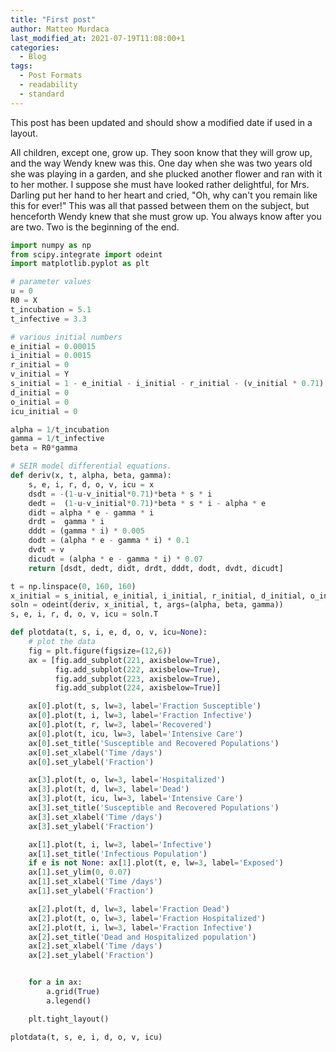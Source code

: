 ```yaml
---
title: "First post"
author: Matteo Murdaca
last_modified_at: 2021-07-19T11:08:00+1
categories:
  - Blog
tags:
  - Post Formats
  - readability
  - standard
---
```


This post has been updated and should show a modified date if used in a layout.

All children, except one, grow up. They soon know that they will grow up, and the way Wendy knew was this. One day when she was two years old she was playing in a garden, and she plucked another flower and ran with it to her mother. I suppose she must have looked rather delightful, for Mrs. Darling put her hand to her heart and cried, "Oh, why can't you remain like this for ever!" This was all that passed between them on the subject, but henceforth Wendy knew that she must grow up. You always know after you are two. Two is the beginning of the end.

```python
import numpy as np
from scipy.integrate import odeint
import matplotlib.pyplot as plt

# parameter values
u = 0
R0 = X
t_incubation = 5.1
t_infective = 3.3

# various initial numbers
e_initial = 0.00015
i_initial = 0.0015
r_initial = 0
v_initial = Y
s_initial = 1 - e_initial - i_initial - r_initial - (v_initial * 0.71)
d_initial = 0
o_initial = 0
icu_initial = 0

alpha = 1/t_incubation
gamma = 1/t_infective
beta = R0*gamma

# SEIR model differential equations.
def deriv(x, t, alpha, beta, gamma):
    s, e, i, r, d, o, v, icu = x
    dsdt = -(1-u-v_initial*0.71)*beta * s * i 
    dedt =  (1-u-v_initial*0.71)*beta * s * i - alpha * e
    didt = alpha * e - gamma * i 
    drdt =  gamma * i
    dddt = (gamma * i) * 0.005
    dodt = (alpha * e - gamma * i) * 0.1
    dvdt = v
    dicudt = (alpha * e - gamma * i) * 0.07
    return [dsdt, dedt, didt, drdt, dddt, dodt, dvdt, dicudt]

t = np.linspace(0, 160, 160)
x_initial = s_initial, e_initial, i_initial, r_initial, d_initial, o_initial, v_initial, icu_initial
soln = odeint(deriv, x_initial, t, args=(alpha, beta, gamma))
s, e, i, r, d, o, v, icu = soln.T

def plotdata(t, s, i, e, d, o, v, icu=None):
    # plot the data
    fig = plt.figure(figsize=(12,6))
    ax = [fig.add_subplot(221, axisbelow=True),
          fig.add_subplot(222, axisbelow=True), 
          fig.add_subplot(223, axisbelow=True),
          fig.add_subplot(224, axisbelow=True)]

    ax[0].plot(t, s, lw=3, label='Fraction Susceptible')
    ax[0].plot(t, i, lw=3, label='Fraction Infective')
    ax[0].plot(t, r, lw=3, label='Recovered')
    ax[0].plot(t, icu, lw=3, label='Intensive Care')
    ax[0].set_title('Susceptible and Recovered Populations')
    ax[0].set_xlabel('Time /days')
    ax[0].set_ylabel('Fraction')

    ax[3].plot(t, o, lw=3, label='Hospitalized')
    ax[3].plot(t, d, lw=3, label='Dead')
    ax[3].plot(t, icu, lw=3, label='Intensive Care')
    ax[3].set_title('Susceptible and Recovered Populations')
    ax[3].set_xlabel('Time /days')
    ax[3].set_ylabel('Fraction')

    ax[1].plot(t, i, lw=3, label='Infective')
    ax[1].set_title('Infectious Population')
    if e is not None: ax[1].plot(t, e, lw=3, label='Exposed')
    ax[1].set_ylim(0, 0.07)
    ax[1].set_xlabel('Time /days')
    ax[1].set_ylabel('Fraction')

    ax[2].plot(t, d, lw=3, label='Fraction Dead')
    ax[2].plot(t, o, lw=3, label='Fraction Hospitalized')
    ax[2].plot(t, i, lw=3, label='Fraction Infective')
    ax[2].set_title('Dead and Hospitalized population')
    ax[2].set_xlabel('Time /days')
    ax[2].set_ylabel('Fraction')


    for a in ax: 
        a.grid(True)
        a.legend()

    plt.tight_layout()

plotdata(t, s, e, i, d, o, v, icu)
```